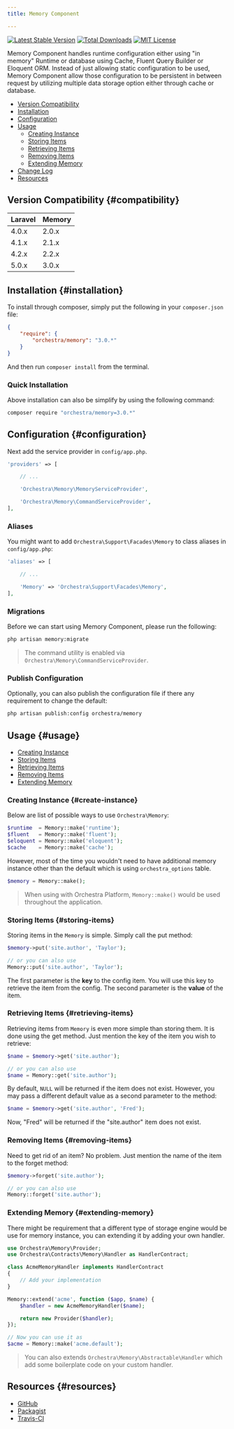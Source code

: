 ```yaml
---
title: Memory Component

---
```


[![Latest Stable Version](https://img.shields.io/github/release/orchestral/memory.svg?style=flat)](https://packagist.org/packages/orchestra/memory)
[![Total Downloads](https://img.shields.io/packagist/dt/orchestra/memory.svg?style=flat)](https://packagist.org/packages/orchestra/memory)
[![MIT License](https://img.shields.io/packagist/l/orchestra/memory.svg?style=flat)](https://packagist.org/packages/orchestra/memory)

Memory Component handles runtime configuration either using "in memory" Runtime or database using Cache, Fluent Query Builder or Eloquent ORM. Instead of just allowing static configuration to be used, Memory Component allow those configuration to be persistent in between request by utilizing multiple data storage option either through cache or database.

* [Version Compatibility](#compatibility)
* [Installation](#installation)
* [Configuration](#configuration)
* [Usage](#usage)
  - [Creating Instance](#create-instance)
  - [Storing Items](#storing-items)
  - [Retrieving Items](#retrieving-items)
  - [Removing Items](#removing-items)
  - [Extending Memory](#extending-memory)
* [Change Log]({doc-url}/components/memory/changes#v3-0)
* [Resources](#resources)

## Version Compatibility {#compatibility}

Laravel    | Memory
:----------|:----------
 4.0.x     | 2.0.x
 4.1.x     | 2.1.x
 4.2.x     | 2.2.x
 5.0.x     | 3.0.x

## Installation {#installation}

To install through composer, simply put the following in your `composer.json` file:

```json
{
	"require": {
		"orchestra/memory": "3.0.*"
	}
}
```

And then run `composer install` from the terminal.

### Quick Installation

Above installation can also be simplify by using the following command:

```bash
composer require "orchestra/memory=3.0.*"
```

## Configuration {#configuration}

Next add the service provider in `config/app.php`.

```php
'providers' => [

	// ...

	'Orchestra\Memory\MemoryServiceProvider',

	'Orchestra\Memory\CommandServiceProvider',
],
```

### Aliases

You might want to add `Orchestra\Support\Facades\Memory` to class aliases in `config/app.php`:

```php
'aliases' => [

	// ...

	'Memory' => 'Orchestra\Support\Facades\Memory',
],
```

### Migrations

Before we can start using Memory Component, please run the following:

```bash
php artisan memory:migrate
```

> The command utility is enabled via `Orchestra\Memory\CommandServiceProvider`.

### Publish Configuration

Optionally, you can also publish the configuration file if there any requirement to change the default:

```bash
php artisan publish:config orchestra/memory
```

## Usage {#usage}

* [Creating Instance](#create-instance)
* [Storing Items](#storing-items)
* [Retrieving Items](#retrieving-items)
* [Removing Items](#removing-items)
* [Extending Memory](#extending-memory)

### Creating Instance {#create-instance}

Below are list of possible ways to use `Orchestra\Memory`:

```php
$runtime  = Memory::make('runtime');
$fluent   = Memory::make('fluent');
$eloquent = Memory::make('eloquent');
$cache    = Memory::make('cache');
```

However, most of the time you wouldn't need to have additional memory instance other than the default which is using `orchestra_options` table.

```php
$memory = Memory::make();
```

> When using with Orchestra Platform, `Memory::make()` would be used throughout the application.

### Storing Items {#storing-items}

Storing items in the `Memory` is simple. Simply call the put method:

```php
$memory->put('site.author', 'Taylor');

// or you can also use
Memory::put('site.author', 'Taylor');
```

The first parameter is the **key** to the config item. You will use this key to retrieve the item from the config. The second parameter is the **value** of the item.

### Retrieving Items {#retrieving-items}

Retrieving items from `Memory` is even more simple than storing them. It is done using the get method. Just mention the key of the item you wish to retrieve:

```php
$name = $memory->get('site.author');

// or you can also use
$name = Memory::get('site.author');
```

By default, `NULL` will be returned if the item does not exist. However, you may pass a different default value as a second parameter to the method:

```php
$name = $memory->get('site.author', 'Fred');
```

Now, "Fred" will be returned if the "site.author" item does not exist.

### Removing Items {#removing-items}

Need to get rid of an item? No problem. Just mention the name of the item to the forget method:

```php
$memory->forget('site.author');

// or you can also use
Memory::forget('site.author');
```

### Extending Memory {#extending-memory}

There might be requirement that a different type of storage engine would be use for memory instance, you can extending it by adding your own handler.

```php
use Orchestra\Memory\Provider;
use Orchestra\Contracts\Memory\Handler as HandlerContract;

class AcmeMemoryHandler implements HandlerContract
{
	// Add your implementation
}

Memory::extend('acme', function ($app, $name) {
    $handler = new AcmeMemoryHandler($name);

	return new Provider($handler);
});

// Now you can use it as
$acme = Memory::make('acme.default');
```

> You can also extends `Orchestra\Memory\Abstractable\Handler` which add some boilerplate code on your custom handler.

## Resources {#resources}

* [GitHub](https://github.com/orchestral/memory)
* [Packagist](https://packagist.org/packagist/orchestra/memory)
* [Travis-CI](https://travis-ci.org/orchestral/memory)
